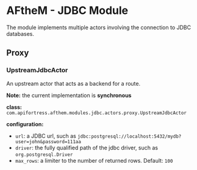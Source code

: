 # AFtheM - JDBC Module

The module implements multiple actors involving the connection to JDBC databases. 

## Proxy

### UpstreamJdbcActor

An upstream actor that acts as a backend for a route.

**Note:** the current implementation is **synchronous** 

**class:** `com.apifortress.afthem.modules.jdbc.actors.proxy.UpstreamJdbcActor`

**configuration:**

* `url`: a JDBC url, such as `jdbc:postgresql://localhost:5432/mydb?user=john&password=111aa`
* `driver`: the fully qualified path of the jdbc driver, such as `org.postgresql.Driver`
* `max_rows`: a limiter to the number of returned rows. Default: `100`